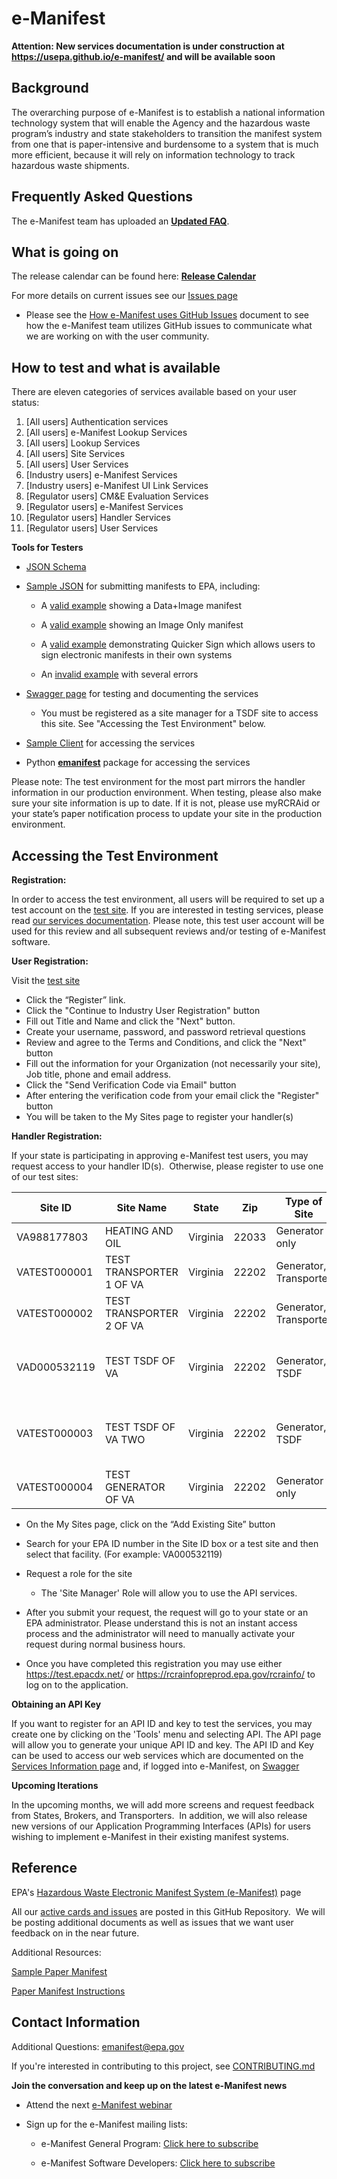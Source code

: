 # e-Manifest

**Attention: New services documentation is under construction at https://usepa.github.io/e-manifest/ and will be available soon**

## Background

The overarching purpose of e-Manifest is to establish a national information technology system that will enable the
Agency and the hazardous waste program’s industry and state stakeholders to transition the manifest system from one
that is paper-intensive and burdensome to a system that is much more efficient, because it will rely on information technology to track hazardous waste shipments.

## Frequently Asked Questions

The e-Manifest team has uploaded an **[Updated FAQ](https://www.epa.gov/e-manifest/frequent-questions-about-e-manifest)**.

## What is going on

The release calendar can be found here: **[Release Calendar](https://calendar.google.com/calendar/u/0/htmlembed?src=cbg29nj98u94np3c4pp5vjdph8@group.calendar.google.com&ctz=America/New_York)**

For more details on current issues see our [Issues page](https://github.com/USEPA/e-manifest/issues)

- Please see the [How e-Manifest uses GitHub Issues](https://github.com/USEPA/e-manifest/blob/master/Reference/How%20e-Manifest%20uses%20GitHub%20Issues.pdf) document to see how the e-Manifest team utilizes GitHub issues to communicate what we are working on with the user community.

## How to test and what is available

There are eleven categories of services available based on your user status:

1. [All users] Authentication services
2. [All users] e-Manifest Lookup Services
3. [All users] Lookup Services
4. [All users] Site Services
5. [All users] User Services
6. [Industry users] e-Manifest Services
7. [Industry users] e-Manifest UI Link Services
8. [Regulator users] CM&E Evaluation Services
9. [Regulator users] e-Manifest Services
10. [Regulator users] Handler Services
11. [Regulator users] User Services

**Tools for Testers**

- [JSON Schema](https://github.com/USEPA/e-manifest/tree/master/Services-Information/Schema)
- [Sample JSON](https://github.com/USEPA/e-manifest/tree/master/Services-Information/Schema/manifest-save-return-examples) for submitting manifests to EPA, including:

  - A [valid example](https://github.com/USEPA/e-manifest/blob/master/Services-Information/Schema/manifest-save-return-examples/emanifest-save-valid-Data-and-Image-example.json) showing a Data+Image manifest

  - A [valid example](https://github.com/USEPA/e-manifest/blob/master/Services-Information/Schema/manifest-save-return-examples/emanifest-save-valid-Image-Only-Designated-Facility-example.json) showing an Image Only manifest

  - A [valid example](https://github.com/USEPA/e-manifest/blob/master/Services-Information/Schema/quicker%20sign%20example.json) demonstrating Quicker Sign which allows users to sign electronic manifests in their own systems

  - An [invalid example](https://github.com/USEPA/e-manifest/blob/master/Services-Information/Schema/manifest-save-return-examples/emanifest-save-invalid-example.json) with several errors

- [Swagger page](https://rcrainfopreprod.epa.gov/rcrainfo/secured/swagger/) for testing and documenting the services
  - You must be registered as a site manager for a TSDF site to access this site. See "Accessing the Test Environment" below.
- [Sample Client](https://github.com/USEPA/e-manifest/tree/master/Services-Information/sample-client) for accessing the services
- Python [**emanifest**](https://github.com/USEPA/e-manifest/tree/master/emanifest-py) package for accessing the services

Please note: The test environment for the most part mirrors the handler information in our production environment. When testing, please also make sure your site information is up to date. If it is not, please use myRCRAid or your state’s paper notification process to update your site in the production environment.

## Accessing the Test Environment

**Registration:**

In order to access the test environment, all users will be required to set up a test account on the [test site](https://rcrainfopreprod.epa.gov/rcrainfo/). If you are interested in testing services, please read [our services documentation](https://github.com/USEPA/e-manifest/tree/master/Services-Information). Please note, this test user account will be used for this review and all subsequent reviews and/or testing of e-Manifest software.

**User Registration:**

Visit the [test site](https://rcrainfopreprod.epa.gov/rcrainfo/)

- Click the “Register” link.
- Click the "Continue to Industry User Registration" button
- Fill out Title and Name and click the "Next" button.
- Create your username, password, and password retrieval questions
- Review and agree to the Terms and Conditions, and click the "Next" button
- Fill out the information for your Organization (not necessarily your site), Job title, phone and email address.
- Click the "Send Verification Code via Email" button
- After entering the verification code from your email click the "Register" button
- You will be taken to the My Sites page to register your handler(s)

**Handler Registration:**

If your state is participating in approving e-Manifest test users, you may request access to your handler ID(s).  Otherwise, please register to use one of our test sites:

| Site ID      | Site Name                | State    | Zip   | Type of Site           | Notes                                |
| ------------ | ------------------------ | -------- | ----- | ---------------------- | ------------------------------------ |
| VA988177803  | HEATING AND OIL          | Virginia | 22033 | Generator only         |                                      |
| VATEST000001 | TEST TRANSPORTER 1 OF VA | Virginia | 22202 | Generator, Transporter |                                      |
| VATEST000002 | TEST TRANSPORTER 2 OF VA | Virginia | 22202 | Generator, Transporter |                                      |
| VAD000532119 | TEST TSDF OF VA          | Virginia | 22202 | Generator, TSDF        | Can be used for testing web services |
| VATEST000003 | TEST TSDF OF VA TWO      | Virginia | 22202 | Generator, TSDF        | Can be used for testing web services |
| VATEST000004 | TEST GENERATOR OF VA     | Virginia | 22202 | Generator only         |                                      |

- On the My Sites page, click on the “Add Existing Site” button
- Search for your EPA ID number in the Site ID box or a test site and then select that facility. (For example: VA000532119)
- Request a role for the site
  - The 'Site Manager' Role will allow you to use the API services.
- After you submit your request, the request will go to your state or an EPA administrator. Please understand this is not an instant access process and the administrator will need to manually activate your request during normal business hours.

- Once you have completed this registration you may use either https://test.epacdx.net/ or https://rcrainfopreprod.epa.gov/rcrainfo/ to log on to the application.

**Obtaining an API Key**

If you want to register for an API ID and key to test the services, you may create one by clicking on the 'Tools' menu and selecting API. The API page will allow you to generate your unique API ID and key. The API ID and Key can be used to access our web services which are documented on the [Services Information page](https://github.com/USEPA/e-manifest/tree/master/Services-Information) and, if logged into e-Manifest, on [Swagger](https://rcrainfopreprod.epa.gov/rcrainfo/secured/swagger/)

**Upcoming Iterations**

In the upcoming months, we will add more screens and request feedback from States, Brokers, and Transporters.  In addition, we will also release new versions of our Application Programming Interfaces (APIs) for users wishing to implement e-Manifest in their existing manifest systems.

## Reference

EPA's [Hazardous Waste Electronic Manifest System (e-Manifest)](https://www.epa.gov/hwgenerators/hazardous-waste-electronic-manifest-system-e-manifest) page

All our [active cards and issues](https://github.com/USEPA/e-manifest/issues) are posted in this GitHub Repository.  We will be posting additional documents as well as issues that we want user feedback on in the near future.

Additional Resources:

[Sample Paper Manifest](https://www.epa.gov/sites/production/files/2018-05/documents/uniform_hazardous_waste_manifest.pdf)

[Paper Manifest Instructions](https://www.epa.gov/sites/production/files/2018-05/documents/instructions_for_completing_the_uniform_hazardous_waste_manifest.pdf)

## Contact Information

Additional Questions: emanifest@epa.gov

If you're interested in contributing to this project, see [CONTRIBUTING.md](https://github.com/USEPA/e-manifest/blob/master/CONTRIBUTING.md)

**Join the conversation and keep up on the latest e-Manifest news**

- Attend the next [e-Manifest webinar](https://www.epa.gov/e-manifest/monthly-webinars-about-hazardous-waste-electronic-manifest-e-manifest)

- Sign up for the e-Manifest mailing lists:

  - e-Manifest General Program: [Click here to subscribe](https://public.govdelivery.com/accounts/USEPAORCR/subscriber/new?topic_id=USEPAORCR_4)

  - e-Manifest Software Developers: [Click here to subscribe](https://public.govdelivery.com/accounts/USEPAORCR/subscriber/new?topic_id=USEPAORCR_9)
